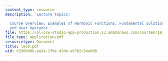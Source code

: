 ```yaml
---
content_type: resource
description: 'Lecture topics:

  Course Overview; Examples of Harmonic Functions; Fundamental Solutions for Laplacian
  and Heat Operator.'
file: https://ol-ocw-studio-app-production.s3.amazonaws.com/courses/18-156-differential-analysis-spring-2004/62906408ea3a1fde43dee67b2c5ee0d0_lec0.pdf
file_type: application/pdf
resourcetype: Document
title: lec0.pdf
uid: 62906408-ea3a-1fde-43de-e67b2c5ee0d0
---
```

